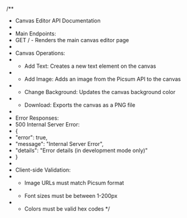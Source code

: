 /**
 * Canvas Editor API Documentation
 * 
 * Main Endpoints:
 * GET / - Renders the main canvas editor page
 * 
 * Canvas Operations:
 * - Add Text: Creates a new text element on the canvas
 * - Add Image: Adds an image from the Picsum API to the canvas
 * - Change Background: Updates the canvas background color
 * - Download: Exports the canvas as a PNG file
 * 
 * Error Responses:
 * 500 Internal Server Error:
 * {
 *   "error": true,
 *   "message": "Internal Server Error",
 *   "details": "Error details (in development mode only)"
 * }
 * 
 * Client-side Validation:
 * - Image URLs must match Picsum format
 * - Font sizes must be between 1-200px
 * - Colors must be valid hex codes
 */
